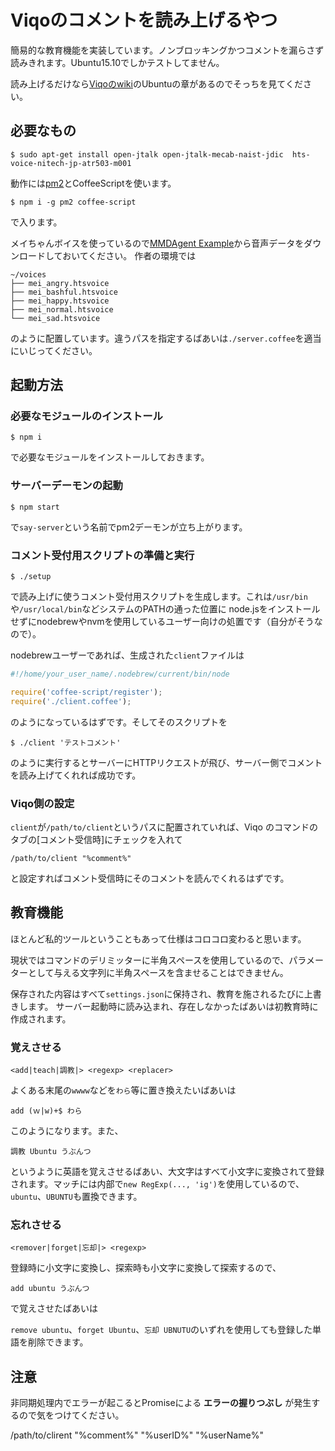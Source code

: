 # Viqoのコメントを読み上げるやつ
簡易的な教育機能を実装しています。ノンブロッキングかつコメントを漏らさず読みきれます。Ubuntu15.10でしかテストしてません。

読み上げるだけなら[Viqoのwiki](https://github.com/diginatu/Viqo/wiki/%E8%AA%AD%E3%81%BF%E4%B8%8A%E3%81%92)のUbuntuの章があるのでそっちを見てください。

## 必要なもの

```
$ sudo apt-get install open-jtalk open-jtalk-mecab-naist-jdic  hts-voice-nitech-jp-atr503-m001
```

動作には[pm2](https://github.com/Unitech/pm2)とCoffeeScriptを使います。

```
$ npm i -g pm2 coffee-script
```

で入ります。

メイちゃんボイスを使っているので[MMDAgent Example](http://sourceforge.net/projects/mmdagent/files/MMDAgent_Example/)から音声データをダウンロードしておいてください。
作者の環境では

```
~/voices
├── mei_angry.htsvoice
├── mei_bashful.htsvoice
├── mei_happy.htsvoice
├── mei_normal.htsvoice
└── mei_sad.htsvoice
```

のように配置しています。違うパスを指定するばあいは`./server.coffee`を適当にいじってください。

## 起動方法

### 必要なモジュールのインストール
```
$ npm i
```
で必要なモジュールをインストールしておきます。

### サーバーデーモンの起動

```
$ npm start
```

で`say-server`という名前でpm2デーモンが立ち上がります。


### コメント受付用スクリプトの準備と実行
```
$ ./setup
```

で読み上げに使うコメント受付用スクリプトを生成します。これは`/usr/bin`や`/usr/local/bin`などシステムのPATHの通った位置に
node.jsをインストールせずにnodebrewやnvmを使用しているユーザー向けの処置です（自分がそうなので）。

nodebrewユーザーであれば、生成された`client`ファイルは
```js
#!/home/your_user_name/.nodebrew/current/bin/node

require('coffee-script/register');
require('./client.coffee');
```

のようになっているはずです。そしてそのスクリプトを

```
$ ./client 'テストコメント'
```

のように実行するとサーバーにHTTPリクエストが飛び、サーバー側でコメントを読み上げてくれれば成功です。

### Viqo側の設定

`client`が`/path/to/client`というパスに配置されていれば、Viqo のコマンドのタブの[コメント受信時]にチェックを入れて

```
/path/to/client "%comment%"
```

と設定すればコメント受信時にそのコメントを読んでくれるはずです。


## 教育機能
ほとんど私的ツールということもあって仕様はコロコロ変わると思います。

現状ではコマンドのデリミッターに半角スペースを使用しているので、パラメーターとして与える文字列に半角スペースを含ませることはできません。

保存された内容はすべて`settings.json`に保持され、教育を施されるたびに上書きします。
サーバー起動時に読み込まれ、存在しなかったばあいは初教育時に作成されます。

### 覚えさせる

```
<add|teach|調教|> <regexp> <replacer>
```

よくある末尾の`wwww`などを`わら`等に置き換えたいばあいは

```
add (ｗ|w)+$ わら
```

このようになります。また、

```
調教 Ubuntu うぶんつ
```

というように英語を覚えさせるばあい、大文字はすべて小文字に変換されて登録されます。マッチには内部で`new RegExp(..., 'ig')`を使用しているので、`ubuntu`、`UBUNTU`も置換できます。


### 忘れさせる

```
<remover|forget|忘却|> <regexp>
```

登録時に小文字に変換し、探索時も小文字に変換して探索するので、

```
add ubuntu うぶんつ
```

で覚えさせたばあいは

`remove ubuntu`、`forget Ubuntu`、`忘却 UBNUTU`のいずれを使用しても登録した単語を削除できます。



## 注意
非同期処理内でエラーが起こるとPromiseによる **エラーの握りつぶし** が発生するので気をつけてください。


/path/to/clirent "%comment%" "%userID%" "%userName%"
